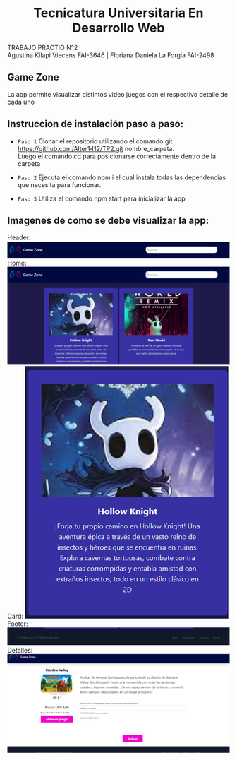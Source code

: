 <h1 align="center"> Tecnicatura Universitaria En Desarrollo Web </h1>
TRABAJO PRACTIO N°2 <br>
Agustina Kilapi Viecens FAI-3646 | Floriana Daniela La Forgia FAI-2498

<h2>Game Zone </h2>
La app permite visualizar distintos video juegos con el respectivo detalle de cada uno 

<h2>Instruccion de instalación paso a paso: </h2>

- `Paso 1` Clonar el repositorio utilizando el comando git  https://github.com/Alter1412/TP2.git nombre_carpeta.<br> 
  Luego el comando cd para posicionarse correctamente dentro de la carpeta
  
- `Paso 2` Ejecuta el comando npm i el cual instala todas las dependencias que necesita para funcionar.
  
- `Paso 3` Utiliza el comando npm start para inicializar la app

<h2>Imagenes de como se debe visualizar la app: </h2>
Header:
<img src="videojuegos\public\img\Screenshot_5.png">
<br>
Home:
<img src="videojuegos\public\img\Screenshot_1.png">
<br>
Card:
<img src="videojuegos\public\img\Screenshot_2.png">
<br>
Footer:
<img src="videojuegos\public\img\Screenshot_6.png">
<br>
Detalles:
<img src="videojuegos\public\img\Screenshot_7.png">


